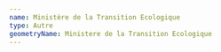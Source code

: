 ```yaml
---
name: Ministère de la Transition Ecologique
type: Autre
geometryName: Ministere de la Transition Ecologique
---
```

